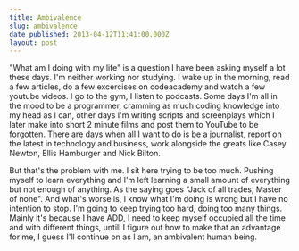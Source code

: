 ```yaml
---
title: Ambivalence
slug: ambivalence
date_published: 2013-04-12T11:41:00.000Z
layout: post
---
```


"What am I doing with my life" is a question I have been asking myself a lot these days. I'm neither working nor studying. I wake up in the morning, read a few articles, do a few excercises on codeacademy and watch a few youtube videos. I go to the gym, I listen to podcasts. Some days I'm all in the mood to be a programmer, cramming as much coding knowledge into my head as I can, other days I'm writing scripts and screenplays which I later make into short 2 minute films and post them to YouTube to be forgotten. There are days when all I want to do is be a journalist, report on the latest in technology and business, work alongside the greats like Casey Newton, Ellis Hamburger and Nick Bilton. 

But that's the problem with me. I sit here trying to be too much. Pushing myself to learn everything and I'm left learning a small amount of everything but not enough of anything. As the saying goes "Jack of all trades, Master of none". And what's worse is, I know what I'm doing is wrong but I have no intention to stop. I'm going to keep trying too hard, doing too many things. Mainly it's because I have ADD, I need to keep myself occupied all the time and with different things, untill I figure out how to make that an advantage for me, I guess I'll continue on as I am, an ambivalent human being.

